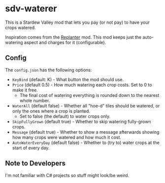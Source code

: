 # sdv-waterer

This is a Stardew Valley mod that lets you pay (or not pay) to have your crops watered.

Inspiration comes from the [Replanter](https://www.nexusmods.com/stardewvalley/mods/589) mod. This mod keeps just the auto-watering aspect and charges for it (configurable).

## Config

The `config.json` has the following options:

- `KeyBind` (default: K) - What button the mod should use.
- `Price` (default 0.5) - How much watering each crop costs. Set to 0 to make it free.
  - The final cost of watering everything is rounded down to the nearest whole number.
- `WaterAll` (default false) - Whether all "hoe-d" tiles should be watered, or only the ones where a crop is planted.
  - Set to false (the default) to water crops only.
- `SkipFullyGrown` (default true) - Whether to skip watering fully-grown crops.
- `Message` (default true) - Whether to show a message afterwards showing how many crops were watered and how much it cost.
- `AutoWaterEveryDay` (default false) - Whether to (try to) water crops at the start of every day.

## Note to Developers

I'm not familiar with C# projects so stuff might look/be weird.
